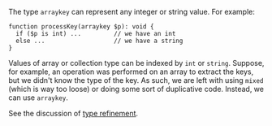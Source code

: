 The type `arraykey` can represent any integer or string value.  For example:

```Hack
function processKey(arraykey $p): void {
  if ($p is int) ...         // we have an int
  else ...                   // we have a string
}
```

Values of array or collection type can be indexed by `int` or `string`. Suppose, for example, an operation was performed on an array
to extract the keys, but we didn't know the type of the key. As such, we are left with using `mixed` (which is way too loose) or doing
some sort of duplicative code. Instead, we can use `arraykey`.

See the discussion of [type refinement](../types/type-refinement.md).
